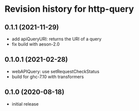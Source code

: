 # Revision history for http-query

## 0.1.1 (2021-11-29)
- add apiQueryURI: returns the URI of a query
- fix build with aeson-2.0

## 0.1.0.1 (2021-02-28)
- webAPIQuery: use setRequestCheckStatus
- build for ghc-7.10 with transformers

## 0.1.0 (2020-08-18)
- initial release
